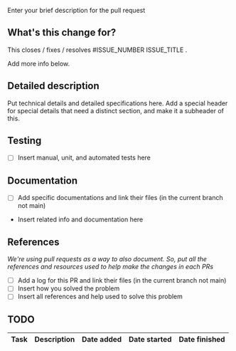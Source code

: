 Enter your brief description for the pull request

## What's this change for?

This closes / fixes / resolves #ISSUE_NUMBER ISSUE_TITLE .

Add more info below.

## Detailed description

Put technical details and detailed specifications here. Add a special header for special details that need a distinct section, and make it a subheader of this.

## Testing

- [ ] Insert manual, unit, and automated tests here

## Documentation

- [ ] Add specific documentations and link their files (in the current branch not main)
- Insert related info and documentation here

## References

*We're using pull requests as a way to also document. So, put all the references and resources used to help make the changes in each PRs*

- [ ] Add a log for this PR and link their files (in the current branch not main)
- [ ] Insert how you solved the problem
- [ ] Insert all references and help used to solve this problem

## TODO

| Task | Description | Date added | Date started | Date finished |
|------|-------------|------------|--------------|---------------|
